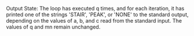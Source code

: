 Output State: The loop has executed q times, and for each iteration, it has printed one of the strings 'STAIR', 'PEAK', or 'NONE' to the standard output, depending on the values of a, b, and c read from the standard input. The values of q and mn remain unchanged.